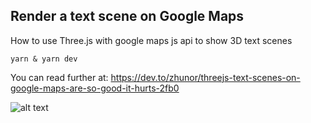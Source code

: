 ## Render a text scene on Google Maps 

How to use Three.js with google maps js api to show 3D text scenes 

```
yarn & yarn dev

```

You can read further at: https://dev.to/zhunor/threejs-text-scenes-on-google-maps-are-so-good-it-hurts-2fb0

![alt text](animation.gif "Animating Scene")